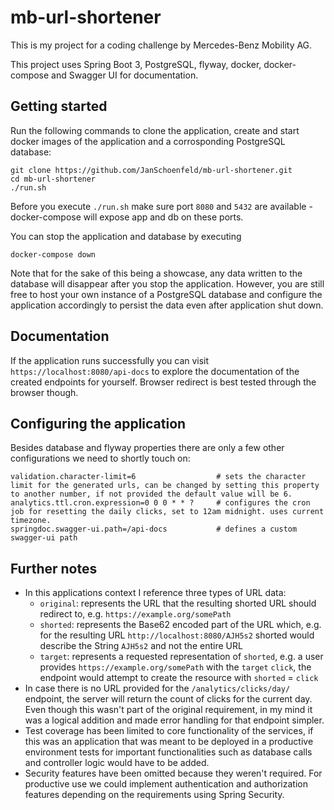 # mb-url-shortener

This is my project for a coding challenge by Mercedes-Benz Mobility AG.

This project uses Spring Boot 3, PostgreSQL, flyway, docker, docker-compose and Swagger UI for documentation.

## Getting started

Run the following commands to clone the application, create and start docker images of the application and a
corrosponding PostgreSQL database:

```
git clone https://github.com/JanSchoenfeld/mb-url-shortener.git
cd mb-url-shortener
./run.sh
```

Before you execute ``./run.sh`` make sure port ``8080`` and ``5432`` are available - docker-compose will expose app and
db on these ports.

You can stop the application and database by executing

```
docker-compose down
```

Note that for the sake of this being a showcase, any data written to the database will disappear after you stop the
application.
However, you are still free to host your own instance of a PostgreSQL database and configure the application accordingly
to persist the data even after application shut down.

## Documentation

If the application runs successfully you can visit ``https://localhost:8080/api-docs`` to explore the documentation of
the created endpoints for yourself.
Browser redirect is best tested through the browser though.

## Configuring the application

Besides database and flyway properties there are only a few other configurations we need to shortly touch on:

```
validation.character-limit=6                  # sets the character limit for the generated urls, can be changed by setting this property to another number, if not provided the default value will be 6.
analytics.ttl.cron.expression=0 0 0 * * ?     # configures the cron job for resetting the daily clicks, set to 12am midnight. uses current timezone.
springdoc.swagger-ui.path=/api-docs           # defines a custom swagger-ui path
```

## Further notes

- In this applications context I reference three types of URL data:
  - ``original``: represents the URL that the resulting shorted URL should redirect to, e.g. ``https://example.org/somePath``
  - ``shorted``: represents the Base62 encoded part of the URL which, e.g. for the resulting URL ``http://localhost:8080/AJH5s2`` shorted would describe the String ``AJH5s2`` and not the entire URL
  - ``target``: represents a requested representation of ``shorted``, e.g. a user provides ``https://example.org/somePath`` with the ``target`` ``click``, the endpoint would attempt to create the resource with ``shorted`` = ``click``
- In case there is no URL provided for the ``/analytics/clicks/day/`` endpoint, the server will return the
  count of clicks for the current day. Even though this wasn't part of the original requirement, in my mind it was a
  logical addition and made error handling for that endpoint simpler.
- Test coverage has been limited to core functionality of the services, if this was an application that was meant to be
  deployed in a productive environment tests for important functionalities such as database calls and controller logic
  would have to be added.
- Security features have been omitted because they weren't required. For productive use we could implement
  authentication and authorization features depending on the requirements using Spring Security.
